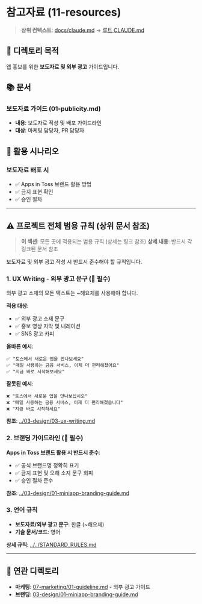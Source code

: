 # 참고자료 (11-resources)

> **상위 컨텍스트**: [docs/claude.md](../claude.md) → [루트 CLAUDE.md](../../CLAUDE.md)

## 📌 디렉토리 목적

앱 홍보를 위한 **보도자료 및 외부 광고** 가이드입니다.

## 📚 문서

### 보도자료 가이드 (01-publicity.md)
- **내용**: 보도자료 작성 및 배포 가이드라인
- **대상**: 마케팅 담당자, PR 담당자

## 🎯 활용 시나리오

### 보도자료 배포 시
- ✅ Apps in Toss 브랜드 활용 방법
- ✅ 금지 표현 확인
- ✅ 승인 절차

---

## ⚠️ 프로젝트 전체 범용 규칙 (상위 문서 참조)

> **이 섹션**: 모든 곳에 적용되는 범용 규칙 (상세는 링크 참조)
> **상세 내용**: 반드시 각 링크된 문서 참조

보도자료 및 외부 광고 작성 시 반드시 준수해야 할 규칙입니다.

### 1. UX Writing - 외부 광고 문구 (🔴 필수)

외부 광고 소재의 모든 텍스트는 ~해요체를 사용해야 합니다.

**적용 대상**:
- ✅ 외부 광고 소재 문구
- ✅ 홍보 영상 자막 및 내레이션
- ✅ SNS 광고 카피

**올바른 예시**:
```
✅ "토스에서 새로운 앱을 만나보세요"
✅ "매일 사용하는 금융 서비스, 이제 더 편리해졌어요"
✅ "지금 바로 시작해보세요"
```

**잘못된 예시**:
```
❌ "토스에서 새로운 앱을 만나보십시오"
❌ "매일 사용하는 금융 서비스, 이제 더 편리해졌습니다"
❌ "지금 바로 시작하세요"
```

**참조**: [../03-design/03-ux-writing.md](../03-design/03-ux-writing.md)

### 2. 브랜딩 가이드라인 (🔴 필수)

**Apps in Toss 브랜드 활용 시 반드시 준수**:
- ✅ 공식 브랜드명 정확히 표기
- ✅ 금지 표현 및 오해 소지 문구 회피
- ✅ 승인 절차 준수

**참조**: [../03-design/01-miniapp-branding-guide.md](../03-design/01-miniapp-branding-guide.md)

### 3. 언어 규칙

- **보도자료/외부 광고 문구**: 한글 (~해요체)
- **기술 문서/코드**: 영어

**상세 규칙**: [../../STANDARD_RULES.md](../../STANDARD_RULES.md)

---

## 🔗 연관 디렉토리

- **마케팅**: [07-marketing/01-guideline.md](../07-marketing/01-guideline.md) - 외부 광고 가이드
- **브랜딩**: [03-design/01-miniapp-branding-guide.md](../03-design/01-miniapp-branding-guide.md)
